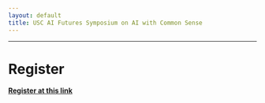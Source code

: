 ```yaml
---
layout: default
title: USC AI Futures Symposium on AI with Common Sense
---
```

---


# Register

**[Register at this link](https://usc.zoom.us/webinar/register/WN_2vcznEeMQsO44aYZpk8RIg)**
